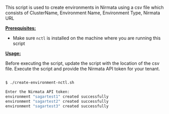This script is used to create environments in Nirmata using a csv file which consists of ClusterName, Environment Name, Environment Type, Nirmata URL

<ins>**Prerequisites:**</ins>

- Make sure `nctl` is installed on the machine where you are running this script


<ins>**Usage:**</ins>

Before executing the script, update the script with the location of the csv file. Execute the script and provide the Nirmata API token for your tenant. 

```sh

$ ./create-environment-nctl.sh

Enter the Nirmata API token:
environment "sagartest1" created successfully
environment "sagartest2" created successfully
environment "sagartest3" created successfully

```
